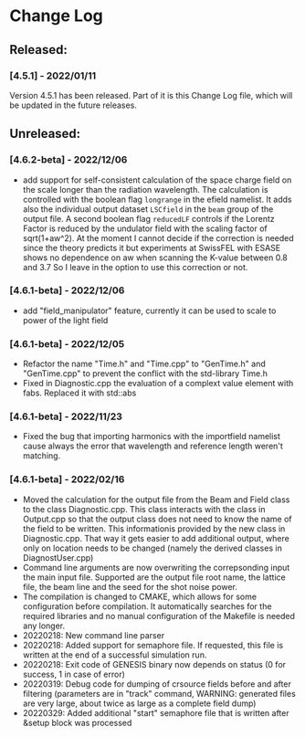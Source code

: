 # Change Log

## Released:
### [4.5.1] - 2022/01/11 
Version 4.5.1 has been released. Part of it is this Change Log file, which will be updated in the future releases.

## Unreleased:

### [4.6.2-beta] - 2022/12/06
- add support for self-consistent calculation of the space charge field on the scale longer than the radiation wavelength. The calculation is controlled
with the boolean flag `longrange` in the efield namelist. It adds also the individual output dataset `LSCfield` in the `beam` group of the output file.
A second boolean flag `reducedLF` controls if the Lorentz Factor is reduced by the undulator field with the scaling factor of sqrt(1+aw^2).
At the moment I cannot decide if the correction is needed since the theory predicts it but experiments at SwissFEL with ESASE shows no dependence on aw when scanning the K-value between 0.8 and 3.7
So I leave in the option to use this correction or not.

### [4.6.1-beta] - 2022/12/06
- add "field_manipulator" feature, currently it can be used to scale to power of the light field

### [4.6.1-beta] - 2022/12/05
- Refactor the name "Time.h" and "Time.cpp" to "GenTime.h" and "GenTime.cpp" to prevent the conflict with the std-library Time.h
- Fixed in Diagnostic.cpp the evaluation of a complext value element with fabs. Replaced it with std::abs

### [4.6.1-beta] - 2022/11/23
- Fixed the bug that importing harmonics with the importfield namelist cause always the error that wavelength and reference length weren't matching.  

### [4.6.1-beta] - 2022/02/16
- Moved the calculation for the output file from the Beam and Field class to the class Diagnostic.cpp. This class interacts with the class  in Output.cpp so that the output class does not need to know the name of the field to be written. This informationis provided by the new class in Diagnostic.cpp. That way it gets easier to add additional output, where only on location needs to be changed (namely the derived classes in DiagnostUser.cpp)
- Command line arguments are now overwriting the correpsonding input the main input file. Supported are the output file root name, the lattice file, the beam line and the seed for the shot noise power.
- The compilation is changed to CMAKE, which allows for some configuration before compilation. It automatically searches for the required libraries and no manual configuration of the Makefile is needed any longer. 
- 20220218: New command line parser
- 20220218: Added support for semaphore file. If requested, this file is written at the end of a successful simulation run.
- 20220218: Exit code of GENESIS binary now depends on status (0 for success, 1 in case of error)
- 20220319: Debug code for dumping of crsource fields before and after filtering (parameters are in "track" command, WARNING: generated files are very large, about twice as large as a complete field dump)
- 20220329: Added additional "start" semaphore file that is written after &setup block was processed


